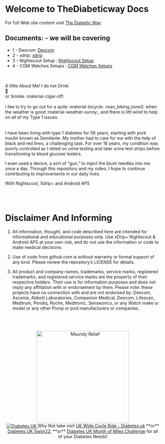 # Welcome to TheDiabeticway Docs

For full Web site content visit <a href="https://www.thediabeticway.co.uk/index.php/en/" target="_blank" title="The Diabetic Way">The Diabetic Way</a>

## Documents: - we will be covering

* 1 - Dexcom: 
<a href="https://atlas-night-out.github.io/Nightscout-xdrip-AAPS/user-guide/Dexcom/Dexcom%20G6_One/">Dexcom</a>
* 2 - xdrip:
 <a href="https://atlas-night-out.github.io/Nightscout-xdrip-AAPS/user-guide/xdrip/xdrip%20-%20Intro/"> xdrip</a> 
* 3 - Nightscout Setup
: <a href="https://atlas-night-out.github.io/Xdrip-AndroidAps-Nightscout-readthetips/Nightscout/Setting_up_Github_Account_part1/">Nightscout Setup</a> 
* 4 - CGM Watches Setups
: <a href="https://atlas-night-out.github.io/Xdrip-AndroidAps-Nightscout-readthetips/watches/Watches/">CGM Watches Setups</a>

<br><br>
A little About Me!
I do not Drink<br>
:beer:<br>
or Smoke :material-cigar-off: <br><br>
        I like to try to go out for a quite :material-bicycle: :man_biking_tone3: when the weather is good :material-weather-sunny:, and there is littl wind to help on all of my Type 1 issues.<br>    
<br>
I have been living with type 1 diabetes for 56 years, starting with pork insulin known as Semilente. My mother had to care for me with the help of black and red lines, a challenging task. For over 16 years, my condition was poorly controlled as I relied on urine testing and later urine test strips before transitioning to blood glucose testers.<br>

I even used a device, a sort of "gun," to inject the blunt needles into me once a day. Through this repository and my video, I hope to continue contributing to improvements in our daily lives. <br>

With Nightscout, Xdrip+ and Android APS

<br><br>

        

        

# Disclaimer And Informing
1.	All information, thought, and code described here are intended for informational and educational purposes only. Use xDrip+ Nightscout & Android APS at your own risk, and do not use the information or code to make medical decisions.<br>

2.	Use of code from github.com is without warranty or formal support of any kind. Please review the repository’s LICENSE for details.<br>

3.	All product and company names, trademarks, service marks, registered trademarks, and registered service marks are the property of their respective holders. Their use is for information purposes and does not imply any affiliation with or endorsement by them.
Please note: these projects have no connection with and are not endorsed by: Dexcom, Ascenia, Abbott Laboratories, Companion Medical, Dexcom, Lifescan, Medtrum, Pendiq, Roche, Medtronic, Senseonics, or any Watch make or model or any other Pump or pod manufacturers or companies.
<br><br>
<br><br>

<a href="https://maundyrelief.org.uk/" target="_blank">
 <center> <img width="300" height="auto" border="0" align="center"  src="https://github.com/user-attachments/assets/585dd221-4f22-4e83-978d-3eedb39d3ca9" title="Maundy Relief"/>

<br>
<a href="https://www.diabetes.org.uk/" target="_blank">
 <center> <img width="auto" height="auto" border="0" align="center"  src="https://github.com/user-attachments/assets/21b87537-f1fa-4e01-904c-132085884544" title="Diabetes UK"/>
</a>               Why Not take visit <a href="https://www.diabetes.org.uk/support-us/fundraise/fundraising-events/pedal-for-progress" target="_blank"> UK Wide Cycle Ride - Diabetes.uk</a> **or** <a href="https://swim22.diabetes.org.uk/?fbclid=IwAR3XSygKTkbU7l_Xgu88WU3Q3EYFrFoAj1STvQTVz_6X-xthmjqOUWMTiww" target="_blank">Diabetes.UK Swim22:</a> **or** <a href="https://www.diabetes.org.uk/support-us/fundraise/fundraising-events/60-miles-challenge" target="_blank"> Diabetes UK Month of Miles Challenge</a> for all of your Diabetes Needs!
</center>


